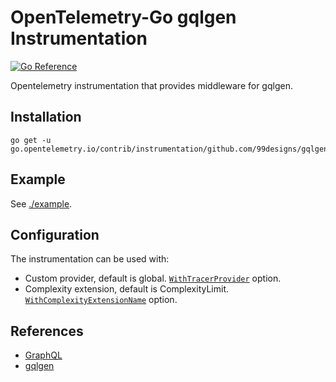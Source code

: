 # OpenTelemetry-Go gqlgen Instrumentation

[![Go Reference](https://pkg.go.dev/badge/go.opentelemetry.io/contrib/instrumentation/github.com/99designs/gqlgen/otelgqlgen.svg)](https://pkg.go.dev/go.opentelemetry.io/contrib/instrumentation/github.com/99designs/gqlgen/otelgqlgen)

Opentelemetry instrumentation that provides middleware for gqlgen.

## Installation

```
go get -u go.opentelemetry.io/contrib/instrumentation/github.com/99designs/gqlgen/otelgqlgen
```

## Example

See [./example](./example).

## Configuration

The instrumentation can be used with:

- Custom provider, default is global.
  [`WithTracerProvider`](https://pkg.go.dev/go.opentelemetry.io/contrib/instrumentation/github.com/99designs/gqlgen/otelgqlgen#WithTracerProvider) option.
- Complexity extension, default is ComplexityLimit.
  [`WithComplexityExtensionName`](https://pkg.go.dev/go.opentelemetry.io/contrib/instrumentation/github.com/99designs/gqlgen/otelgqlgen#WithComplexityExtensionName) option.

## References

- [GraphQL](https://graphql.org/)
- [gqlgen](https://gqlgen.com)